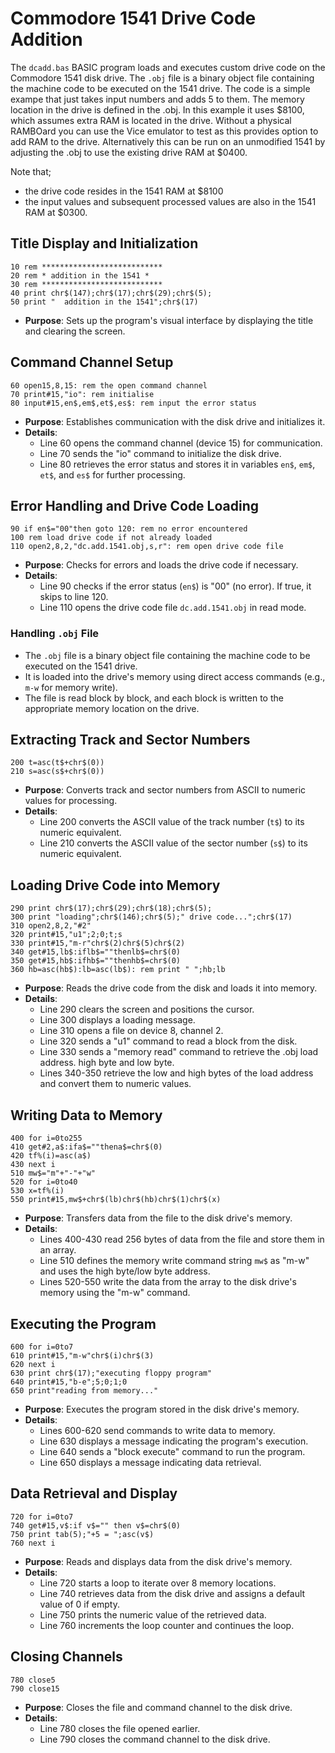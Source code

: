 
# Commodore 1541 Drive Code Addition

The `dcadd.bas` BASIC program loads and executes custom drive code on the Commodore 1541 disk drive. 
The `.obj` file is a binary object file containing the machine code to be executed on the 1541 drive.
The code is a simple exampe that just takes input numbers and adds 5 to them.
The memory location in the drive is defined in the .obj. In this example it uses $8100, which assumes extra RAM is located in the drive.
Without a physical RAMBOard you can use the Vice emulator to test as this provides option to add RAM to the drive.
Alternatively this can be run on an unmodified 1541 by adjusting the .obj to use the existing drive RAM at $0400.

Note that;
- the drive code resides in the 1541 RAM at $8100
- the input values and subsequent processed values are also in the 1541 RAM at $0300.

## Title Display and Initialization
```basic
10 rem ***************************
20 rem * addition in the 1541 *
30 rem ***************************
40 print chr$(147);chr$(17);chr$(29);chr$(5);
50 print "  addition in the 1541";chr$(17)
```
- **Purpose**: Sets up the program's visual interface by displaying the title and clearing the screen.

## Command Channel Setup
```basic
60 open15,8,15: rem the open command channel
70 print#15,"io": rem initialise
80 input#15,en$,em$,et$,es$: rem input the error status
```
- **Purpose**: Establishes communication with the disk drive and initializes it.
- **Details**:
  - Line 60 opens the command channel (device 15) for communication.
  - Line 70 sends the "io" command to initialize the disk drive.
  - Line 80 retrieves the error status and stores it in variables `en$`, `em$`, `et$`, and `es$` for further processing.

## Error Handling and Drive Code Loading
```basic
90 if en$="00"then goto 120: rem no error encountered
100 rem load drive code if not already loaded
110 open2,8,2,"dc.add.1541.obj,s,r": rem open drive code file
```
- **Purpose**: Checks for errors and loads the drive code if necessary.
- **Details**:
  - Line 90 checks if the error status (`en$`) is "00" (no error). If true, it skips to line 120.
  - Line 110 opens the drive code file `dc.add.1541.obj` in read mode.

### Handling `.obj` File
- The `.obj` file is a binary object file containing the machine code to be executed on the 1541 drive.
- It is loaded into the drive's memory using direct access commands (e.g., `m-w` for memory write).
- The file is read block by block, and each block is written to the appropriate memory location on the drive.

## Extracting Track and Sector Numbers
```basic
200 t=asc(t$+chr$(0))
210 s=asc(s$+chr$(0))
```
- **Purpose**: Converts track and sector numbers from ASCII to numeric values for processing.
- **Details**:
  - Line 200 converts the ASCII value of the track number (`t$`) to its numeric equivalent.
  - Line 210 converts the ASCII value of the sector number (`s$`) to its numeric equivalent.

## Loading Drive Code into Memory
```basic
290 print chr$(17);chr$(29);chr$(18);chr$(5);
300 print "loading";chr$(146);chr$(5);" drive code...";chr$(17)
310 open2,8,2,"#2"
320 print#15,"u1";2;0;t;s
330 print#15,"m-r"chr$(2)chr$(5)chr$(2)
340 get#15,lb$:iflb$=""thenlb$=chr$(0)
350 get#15,hb$:ifhb$=""thenhb$=chr$(0)
360 hb=asc(hb$):lb=asc(lb$): rem print " ";hb;lb
```
- **Purpose**: Reads the drive code from the disk and loads it into memory.
- **Details**:
  - Line 290 clears the screen and positions the cursor.
  - Line 300 displays a loading message.
  - Line 310 opens a file on device 8, channel 2.
  - Line 320 sends a "u1" command to read a block from the disk.
  - Line 330 sends a "memory read" command to retrieve the .obj load address. high byte and low byte.
  - Lines 340-350 retrieve the low and high bytes of the load address and convert them to numeric values.

## Writing Data to Memory
```basic
400 for i=0to255
410 get#2,a$:ifa$=""thena$=chr$(0)
420 tf%(i)=asc(a$)
430 next i
510 mw$="m"+"-"+"w"
520 for i=0to40
530 x=tf%(i)
550 print#15,mw$+chr$(lb)chr$(hb)chr$(1)chr$(x)
```
- **Purpose**: Transfers data from the file to the disk drive's memory.
- **Details**:
  - Lines 400-430 read 256 bytes of data from the file and store them in an array.
  - Line 510 defines the memory write command string `mw$` as "m-w" and uses the high byte/low byte address.
  - Lines 520-550 write the data from the array to the disk drive's memory using the "m-w" command.

## Executing the Program
```basic
600 for i=0to7
610 print#15,"m-w"chr$(i)chr$(3)
620 next i
630 print chr$(17);"executing floppy program"
640 print#15,"b-e";5;0;1;0
650 print"reading from memory..."
```
- **Purpose**: Executes the program stored in the disk drive's memory.
- **Details**:
  - Lines 600-620 send commands to write data to memory.
  - Line 630 displays a message indicating the program's execution.
  - Line 640 sends a "block execute" command to run the program.
  - Line 650 displays a message indicating data retrieval.

## Data Retrieval and Display
```basic
720 for i=0to7
740 get#15,v$:if v$="" then v$=chr$(0)
750 print tab(5);"+5 = ";asc(v$)
760 next i
```
- **Purpose**: Reads and displays data from the disk drive's memory.
- **Details**:
  - Line 720 starts a loop to iterate over 8 memory locations.
  - Line 740 retrieves data from the disk drive and assigns a default value of 0 if empty.
  - Line 750 prints the numeric value of the retrieved data.
  - Line 760 increments the loop counter and continues the loop.

## Closing Channels
```basic
780 close5
790 close15
```
- **Purpose**: Closes the file and command channel to the disk drive.
- **Details**:
  - Line 780 closes the file opened earlier.
  - Line 790 closes the command channel to the disk drive.

